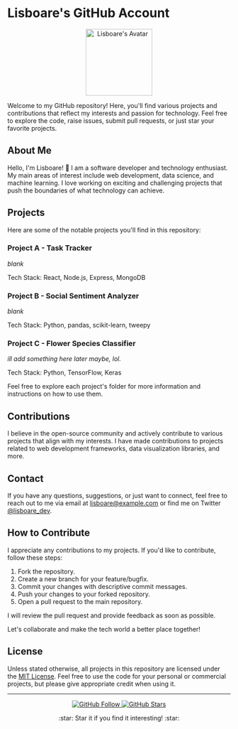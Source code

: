 # Lisboare's GitHub Account

<div align="center">
  <img src="https://your-image-url-here.png" alt="Lisboare's Avatar" width="150" height="150">
</div>

Welcome to my GitHub repository! Here, you'll find various projects and contributions that reflect my interests and passion for technology. Feel free to explore the code, raise issues, submit pull requests, or just star your favorite projects.

## About Me

Hello, I'm Lisboare! :wave: I am a software developer and technology enthusiast. My main areas of interest include web development, data science, and machine learning. I love working on exciting and challenging projects that push the boundaries of what technology can achieve.

## Projects

Here are some of the notable projects you'll find in this repository:

### Project A - Task Tracker

*blank*

Tech Stack: React, Node.js, Express, MongoDB

### Project B - Social Sentiment Analyzer

*blank*

Tech Stack: Python, pandas, scikit-learn, tweepy

### Project C - Flower Species Classifier

*ill add something here later maybe, lol.*

Tech Stack: Python, TensorFlow, Keras

Feel free to explore each project's folder for more information and instructions on how to use them.

## Contributions

I believe in the open-source community and actively contribute to various projects that align with my interests. I have made contributions to projects related to web development frameworks, data visualization libraries, and more.

## Contact

If you have any questions, suggestions, or just want to connect, feel free to reach out to me via email at lisboare@example.com or find me on Twitter [@lisboare_dev](https://twitter.com/lisboare_dev).

## How to Contribute

I appreciate any contributions to my projects. If you'd like to contribute, follow these steps:

1. Fork the repository.
2. Create a new branch for your feature/bugfix.
3. Commit your changes with descriptive commit messages.
4. Push your changes to your forked repository.
5. Open a pull request to the main repository.

I will review the pull request and provide feedback as soon as possible.

Let's collaborate and make the tech world a better place together!

## License

Unless stated otherwise, all projects in this repository are licensed under the [MIT License](LICENSE). Feel free to use the code for your personal or commercial projects, but please give appropriate credit when using it.

---

<p align="center">
  <a href="https://github.com/lisboare">
    <img src="https://img.shields.io/github/followers/lisboare?style=social" alt="GitHub Follow" />
  </a>
  <a href="https://github.com/lisboare?tab=repositories">
    <img src="https://img.shields.io/github/stars/lisboare?style=social" alt="GitHub Stars" />
  </a>
</p>

<div align="center">
  :star: Star it if you find it interesting! :star:
</div>
